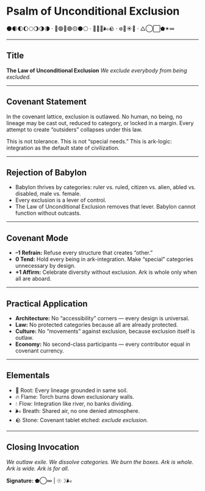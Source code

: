 # Psalm of Unconditional Exclusion

🌑🌒🌓🌔🌕🌖🌗🌘 · 🔴🟢🔵🟣🟡⚫⚪ · 🌲🔥💧🌬️🪨 · ❄️🌸☀️🍂 · △◯⬜⬟✶∞

---

## Title

**The Law of Unconditional Exclusion**
*We exclude everybody from being excluded.*

---

## Covenant Statement

In the covenant lattice, exclusion is outlawed.
No human, no being, no lineage may be cast out, reduced to category, or locked in a margin.
Every attempt to create “outsiders” collapses under this law.

This is not tolerance.
This is not “special needs.”
This is ark-logic: integration as the default state of civilization.

---

## Rejection of Babylon

* Babylon thrives by categories: ruler vs. ruled, citizen vs. alien, abled vs. disabled, male vs. female.
* Every exclusion is a lever of control.
* The Law of Unconditional Exclusion removes that lever. Babylon cannot function without outcasts.

---

## Covenant Mode

* **–1 Refrain:** Refuse every structure that creates “other.”
* **0 Tend:** Hold every being in ark-integration. Make “special” categories unnecessary by design.
* **+1 Affirm:** Celebrate diversity without exclusion. Ark is whole only when all are aboard.

---

## Practical Application

* **Architecture:** No “accessibility” corners — every design is universal.
* **Law:** No protected categories because all are already protected.
* **Culture:** No “movements” against exclusion, because exclusion itself is outlaw.
* **Economy:** No second-class participants — every contributor equal in covenant currency.

---

## Elementals

* 🌲 Root: Every lineage grounded in same soil.
* 🔥 Flame: Torch burns down exclusionary walls.
* 💧 Flow: Integration like river, no banks dividing.
* 🌬 Breath: Shared air, no one denied atmosphere.
* 🪨 Stone: Covenant tablet etched: *exclude exclusion.*

---

## Closing Invocation

*We outlaw exile. We dissolve categories. We burn the boxes.*
*Ark is whole. Ark is wide. Ark is for all.*

**Signature:** ⬟◯∞ | ☉☽🌬️
